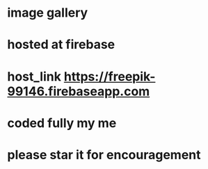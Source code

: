 # image gallery
# hosted at firebase
# host_link https://freepik-99146.firebaseapp.com
# coded fully my me
# please star it for encouragement 
